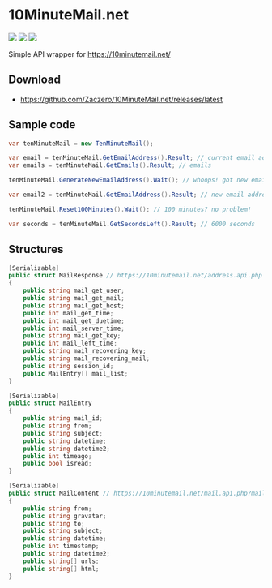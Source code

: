 # 10MinuteMail.net

![](https://img.shields.io/github/release/Zaczero/10MinuteMail.net.svg)
![](https://img.shields.io/nuget/v/10MinuteMail.net-API.svg)
![](https://img.shields.io/github/license/Zaczero/10MinuteMail.net.svg)

Simple API wrapper for https://10minutemail.net/

## Download
* https://github.com/Zaczero/10MinuteMail.net/releases/latest

## Sample code

```cs
var tenMinuteMail = new TenMinuteMail();

var email = tenMinuteMail.GetEmailAddress().Result; // current email address
var emails = tenMinuteMail.GetEmails().Result; // emails

tenMinuteMail.GenerateNewEmailAddress().Wait(); // whoops! got new email

var email2 = tenMinuteMail.GetEmailAddress().Result; // new email address

tenMinuteMail.Reset100Minutes().Wait(); // 100 minutes? no problem!

var seconds = tenMinuteMail.GetSecondsLeft().Result; // 6000 seconds
```

## Structures

```cs
[Serializable]
public struct MailResponse // https://10minutemail.net/address.api.php
{
    public string mail_get_user;
    public string mail_get_mail;
    public string mail_get_host;
    public int mail_get_time;
    public int mail_get_duetime;
    public int mail_server_time;
    public string mail_get_key;
    public int mail_left_time;
    public string mail_recovering_key;
    public string mail_recovering_mail;
    public string session_id;
    public MailEntry[] mail_list;
}

[Serializable]
public struct MailEntry
{
    public string mail_id;
    public string from;
    public string subject;
    public string datetime;
    public string datetime2;
    public int timeago;
    public bool isread;
}

[Serializable]
public struct MailContent // https://10minutemail.net/mail.api.php?mailid=MAIL_ID
{
    public string from;
    public string gravatar;
    public string to;
    public string subject;
    public string datetime;
    public int timestamp;
    public string datetime2;
    public string[] urls;
    public string[] html;
}
```